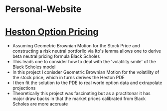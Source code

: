 # Personal-Website 

# [Heston Option Pricing](https://www.github.com/diracdyson/HESTON)
- Assuming Geometric Brownian Motion for the Stock Price and constructing a risk neutral portforlio via Ito's lemma allows one to derive beta neutral pricing formula Black Scholes
- This leads one to consider how to deal with the 'volatility smile' of the Black Scholes model
- In this project I conisder Geometric Brownian Motion for the volatility of the stock price, which in turns derives the Heston PDE
- I then fit the solution to the PDE to real world option data and extrapolate projections
- Theoretically this project was fascinating but as a practitonar it has major draw backs in that the market prices calibrated from Black Scholes are more accruate 
